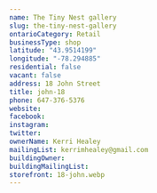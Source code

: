 ```yaml
---
name: The Tiny Nest gallery 
slug: the-tiny-nest-gallery
ontarioCategory: Retail
businessType: shop
latitude: "43.9514199"
longitude: "-78.294885"
residential: false
vacant: false
address: 18 John Street
title: john-18
phone: 647-376-5376
website:
facebook:
instagram:
twitter:
ownerName: Kerri Healey
mailingList: kerrimhealey@gmail.com
buildingOwner:
buildingMailingList:
storefront: 18-john.webp
---
```


